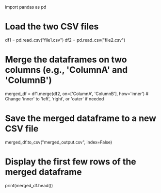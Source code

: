 import pandas as pd

# Load the two CSV files
df1 = pd.read_csv("file1.csv")
df2 = pd.read_csv("file2.csv")

# Merge the dataframes on two columns (e.g., 'ColumnA' and 'ColumnB')
merged_df = df1.merge(df2, on=['ColumnA', 'ColumnB'], how='inner')  # Change 'inner' to 'left', 'right', or 'outer' if needed

# Save the merged dataframe to a new CSV file
merged_df.to_csv("merged_output.csv", index=False)

# Display the first few rows of the merged dataframe
print(merged_df.head())
